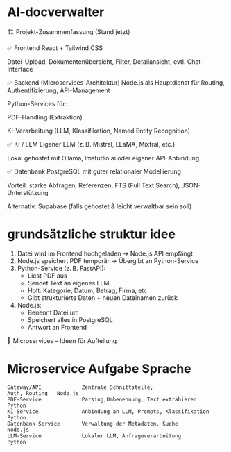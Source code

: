 # AI-docverwalter

🏗️ Projekt-Zusammenfassung (Stand jetzt)

✅ Frontend
React + Tailwind CSS

Datei-Upload, Dokumentenübersicht, Filter, Detailansicht, evtl. Chat-Interface

✅ Backend (Microservices-Architektur)
Node.js als Hauptdienst für Routing, Authentifizierung, API-Management

Python-Services für:

PDF-Handling (Extraktion)

KI-Verarbeitung (LLM, Klassifikation, Named Entity Recognition)

✅ KI / LLM
Eigener LLM (z. B. Mistral, LLaMA, Mixtral, etc.)

Lokal gehostet mit Ollama, lmstudio.ai oder eigener API-Anbindung

✅ Datenbank
PostgreSQL mit guter relationaler Modellierung

Vorteil: starke Abfragen, Referenzen, FTS (Full Text Search), JSON-Unterstützung

Alternativ: Supabase (falls gehostet & leicht verwaltbar sein soll)


# grundsätzliche struktur idee

1. Datei wird im Frontend hochgeladen → Node.js API empfängt
2. Node.js speichert PDF temporär → Übergibt an Python-Service
3. Python-Service (z. B. FastAPI):
   - Liest PDF aus
   - Sendet Text an eigenes LLM
   - Holt: Kategorie, Datum, Betrag, Firma, etc.
   - Gibt strukturierte Daten + neuen Dateinamen zurück
4. Node.js:
   - Benennt Datei um
   - Speichert alles in PostgreSQL
   - Antwort an Frontend

🔧 Microservices – Ideen für Aufteilung

#   Microservice	        Aufgabe	                                        Sprache

    Gateway/API 	        Zentrale Schnittstelle,                         Auth, Routing	Node.js
    PDF-Service	            Parsing,Umbenennung, Text extrahieren	        Python
    KI-Service	            Anbindung an LLM, Prompts, Klassifikation	    Python
    Datenbank-Service	    Verwaltung der Metadaten, Suche	                Node.js
    LLM-Service	            Lokaler LLM, Anfrageverarbeitung	            Python